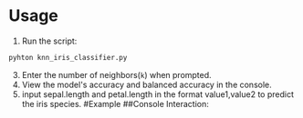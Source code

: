 # Usage
1. Run the script:
```bash
pyhton knn_iris_classifier.py
```
3. Enter the number of neighbors(`k`) when prompted.
4. View the model's accuracy and balanced accuracy in the console.
5. input sepal.length and petal.length in the format value1,value2 to predict the iris species.
#Example
##Console Interaction:
